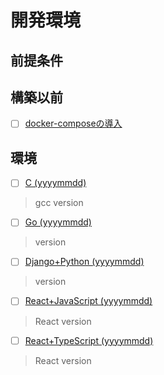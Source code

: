 # 開発環境
## 前提条件
## 構築以前
- [ ] [docker-composeの導入]()
## 環境
- [ ] [C (yyyymmdd)]()
> gcc version
- [ ] [Go (yyyymmdd)]()
> version
- [ ] [Django+Python (yyyymmdd)]()
> version
- [ ] [React+JavaScript (yyyymmdd)]()
> React version
- [ ] [React+TypeScript (yyyymmdd)]()
> React version
